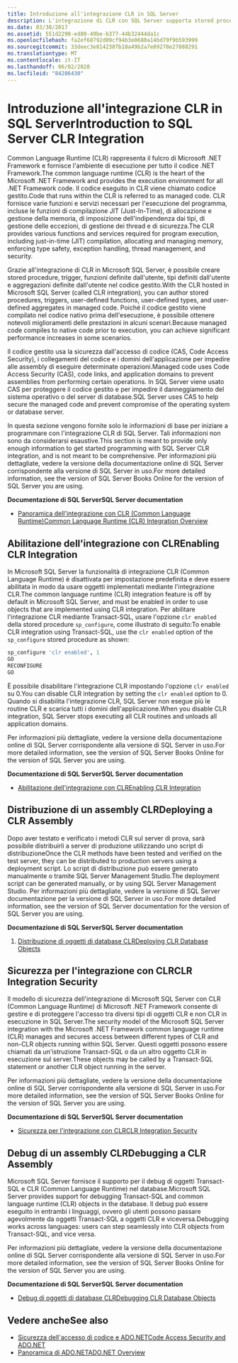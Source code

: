 ```yaml
---
title: Introduzione all'integrazione CLR in SQL Server
description: L'integrazione di CLR con SQL Server supporta stored procedure, trigger, funzioni definite dall'utente, tipi definiti dall'utente e funzioni di aggregazione definite dall'utente nel codice gestito.
ms.date: 03/30/2017
ms.assetid: 551d2290-ed80-49be-b377-44b32444da1c
ms.openlocfilehash: fa2ef68792d09cf94b3e0680a14bd79f9b593999
ms.sourcegitcommit: 33deec3e814238fb18a49b2a7e89278e27888291
ms.translationtype: MT
ms.contentlocale: it-IT
ms.lasthandoff: 06/02/2020
ms.locfileid: "84286430"
---
```

# <a name="introduction-to-sql-server-clr-integration"></a><span data-ttu-id="9a991-103">Introduzione all'integrazione CLR in SQL Server</span><span class="sxs-lookup"><span data-stu-id="9a991-103">Introduction to SQL Server CLR Integration</span></span>
<span data-ttu-id="9a991-104">Common Language Runtime (CLR) rappresenta il fulcro di Microsoft .NET Framework e fornisce l'ambiente di esecuzione per tutto il codice .NET Framework.</span><span class="sxs-lookup"><span data-stu-id="9a991-104">The common language runtime (CLR) is the heart of the Microsoft .NET Framework and provides the execution environment for all .NET Framework code.</span></span> <span data-ttu-id="9a991-105">Il codice eseguito in CLR viene chiamato codice gestito.</span><span class="sxs-lookup"><span data-stu-id="9a991-105">Code that runs within the CLR is referred to as managed code.</span></span> <span data-ttu-id="9a991-106">CLR fornisce varie funzioni e servizi necessari per l'esecuzione del programma, incluse le funzioni di compilazione JIT (Just-In-Time), di allocazione e gestione della memoria, di imposizione dell'indipendenza dai tipi, di gestione delle eccezioni, di gestione dei thread e di sicurezza.</span><span class="sxs-lookup"><span data-stu-id="9a991-106">The CLR provides various functions and services required for program execution, including just-in-time (JIT) compilation, allocating and managing memory, enforcing type safety, exception handling, thread management, and security.</span></span>  
  
 <span data-ttu-id="9a991-107">Grazie all'integrazione di CLR in Microsoft SQL Server, è possibile creare stored procedure, trigger, funzioni definite dall'utente, tipi definiti dall'utente e aggregazioni definite dall'utente nel codice gestito.</span><span class="sxs-lookup"><span data-stu-id="9a991-107">With the CLR hosted in Microsoft SQL Server (called CLR integration), you can author stored procedures, triggers, user-defined functions, user-defined types, and user-defined aggregates in managed code.</span></span> <span data-ttu-id="9a991-108">Poiché il codice gestito viene compilato nel codice nativo prima dell'esecuzione, è possibile ottenere notevoli miglioramenti delle prestazioni in alcuni scenari.</span><span class="sxs-lookup"><span data-stu-id="9a991-108">Because managed code compiles to native code prior to execution, you can achieve significant performance increases in some scenarios.</span></span>  
  
 <span data-ttu-id="9a991-109">Il codice gestito usa la sicurezza dall'accesso di codice (CAS, Code Access Security), i collegamenti del codice e i domini dell'applicazione per impedire alle assembly di eseguire determinate operazioni.</span><span class="sxs-lookup"><span data-stu-id="9a991-109">Managed code uses Code Access Security (CAS), code links, and application domains to prevent assemblies from performing certain operations.</span></span> <span data-ttu-id="9a991-110">In SQL Server viene usato CAS per proteggere il codice gestito e per impedire il danneggiamento del sistema operativo o del server di database.</span><span class="sxs-lookup"><span data-stu-id="9a991-110">SQL Server uses CAS to help secure the managed code and prevent compromise of the operating system or database server.</span></span>  
  
 <span data-ttu-id="9a991-111">In questa sezione vengono fornite solo le informazioni di base per iniziare a programmare con l'integrazione CLR di SQL Server. Tali informazioni non sono da considerarsi esaustive.</span><span class="sxs-lookup"><span data-stu-id="9a991-111">This section is meant to provide only enough information to get started programming with SQL Server CLR integration, and is not meant to be comprehensive.</span></span> <span data-ttu-id="9a991-112">Per informazioni più dettagliate, vedere la versione della documentazione online di SQL Server corrispondente alla versione di SQL Server in uso.</span><span class="sxs-lookup"><span data-stu-id="9a991-112">For more detailed information, see the version of SQL Server Books Online for the version of SQL Server you are using.</span></span>  
  
 <span data-ttu-id="9a991-113">**Documentazione di SQL Server**</span><span class="sxs-lookup"><span data-stu-id="9a991-113">**SQL Server documentation**</span></span>  
  
- [<span data-ttu-id="9a991-114">Panoramica dell'integrazione con CLR (Common Language Runtime)</span><span class="sxs-lookup"><span data-stu-id="9a991-114">Common Language Runtime (CLR) Integration Overview</span></span>](/sql/relational-databases/clr-integration/common-language-runtime-integration-overview)  
  
## <a name="enabling-clr-integration"></a><span data-ttu-id="9a991-115">Abilitazione dell'integrazione con CLR</span><span class="sxs-lookup"><span data-stu-id="9a991-115">Enabling CLR Integration</span></span>  
 <span data-ttu-id="9a991-116">In Microsoft SQL Server la funzionalità di integrazione CLR (Common Language Runtime) è disattivata per impostazione predefinita e deve essere abilitata in modo da usare oggetti implementati mediante l'integrazione CLR.</span><span class="sxs-lookup"><span data-stu-id="9a991-116">The common language runtime (CLR) integration feature is off by default in Microsoft SQL Server, and must be enabled in order to use objects that are implemented using CLR integration.</span></span> <span data-ttu-id="9a991-117">Per abilitare l'integrazione CLR mediante Transact-SQL, usare l'opzione `clr enabled` della stored procedure `sp_configure`, come illustrato di seguito:</span><span class="sxs-lookup"><span data-stu-id="9a991-117">To enable CLR integration using Transact-SQL, use the `clr enabled` option of the `sp_configure` stored procedure as shown:</span></span>  
  
```sql  
sp_configure 'clr enabled', 1  
GO  
RECONFIGURE  
GO  
```  
  
 <span data-ttu-id="9a991-118">È possibile disabilitare l'integrazione CLR impostando l'opzione `clr enabled` su 0.</span><span class="sxs-lookup"><span data-stu-id="9a991-118">You can disable CLR integration by setting the `clr enabled` option to 0.</span></span> <span data-ttu-id="9a991-119">Quando si disabilita l'integrazione CLR, SQL Server non esegue più le routine CLR e scarica tutti i domini dell'applicazione.</span><span class="sxs-lookup"><span data-stu-id="9a991-119">When you disable CLR integration, SQL Server stops executing all CLR routines and unloads all application domains.</span></span>  
  
 <span data-ttu-id="9a991-120">Per informazioni più dettagliate, vedere la versione della documentazione online di SQL Server corrispondente alla versione di SQL Server in uso.</span><span class="sxs-lookup"><span data-stu-id="9a991-120">For more detailed information, see the version of SQL Server Books Online for the version of SQL Server you are using.</span></span>  
  
 <span data-ttu-id="9a991-121">**Documentazione di SQL Server**</span><span class="sxs-lookup"><span data-stu-id="9a991-121">**SQL Server documentation**</span></span>  
  
- [<span data-ttu-id="9a991-122">Abilitazione dell'integrazione con CLR</span><span class="sxs-lookup"><span data-stu-id="9a991-122">Enabling CLR Integration</span></span>](/sql/relational-databases/clr-integration/clr-integration-enabling)  
  
## <a name="deploying-a-clr-assembly"></a><span data-ttu-id="9a991-123">Distribuzione di un assembly CLR</span><span class="sxs-lookup"><span data-stu-id="9a991-123">Deploying a CLR Assembly</span></span>  
 <span data-ttu-id="9a991-124">Dopo aver testato e verificato i metodi CLR sul server di prova, sarà possibile distribuirli a server di produzione utilizzando uno script di distribuzione</span><span class="sxs-lookup"><span data-stu-id="9a991-124">Once the CLR methods have been tested and verified on the test server, they can be distributed to production servers using a deployment script.</span></span> <span data-ttu-id="9a991-125">Lo script di distribuzione può essere generato manualmente o tramite SQL Server Management Studio.</span><span class="sxs-lookup"><span data-stu-id="9a991-125">The deployment script can be generated manually, or by using SQL Server Management Studio.</span></span> <span data-ttu-id="9a991-126">Per informazioni più dettagliate, vedere la versione di SQL Server documentazione per la versione di SQL Server in uso.</span><span class="sxs-lookup"><span data-stu-id="9a991-126">For more detailed information, see the version of SQL Server documentation for the version of SQL Server you are using.</span></span>  
  
 <span data-ttu-id="9a991-127">**Documentazione di SQL Server**</span><span class="sxs-lookup"><span data-stu-id="9a991-127">**SQL Server documentation**</span></span>  
  
1. [<span data-ttu-id="9a991-128">Distribuzione di oggetti di database CLR</span><span class="sxs-lookup"><span data-stu-id="9a991-128">Deploying CLR Database Objects</span></span>](/sql/relational-databases/clr-integration/deploying-clr-database-objects)  
  
## <a name="clr-integration-security"></a><span data-ttu-id="9a991-129">Sicurezza per l'integrazione con CLR</span><span class="sxs-lookup"><span data-stu-id="9a991-129">CLR Integration Security</span></span>  
 <span data-ttu-id="9a991-130">Il modello di sicurezza dell'integrazione di Microsoft SQL Server con CLR (Common Language Runtime) di Microsoft .NET Framework consente di gestire e di proteggere l'accesso tra diversi tipi di oggetti CLR e non CLR in esecuzione in SQL Server.</span><span class="sxs-lookup"><span data-stu-id="9a991-130">The security model of the Microsoft SQL Server integration with the Microsoft .NET Framework common language runtime (CLR) manages and secures access between different types of CLR and non-CLR objects running within SQL Server.</span></span> <span data-ttu-id="9a991-131">Questi oggetti possono essere chiamati da un'istruzione Transact-SQL o da un altro oggetto CLR in esecuzione sul server.</span><span class="sxs-lookup"><span data-stu-id="9a991-131">These objects may be called by a Transact-SQL statement or another CLR object running in the server.</span></span>  
  
 <span data-ttu-id="9a991-132">Per informazioni più dettagliate, vedere la versione della documentazione online di SQL Server corrispondente alla versione di SQL Server in uso.</span><span class="sxs-lookup"><span data-stu-id="9a991-132">For more detailed information, see the version of SQL Server Books Online for the version of SQL Server you are using.</span></span>  
  
 <span data-ttu-id="9a991-133">**Documentazione di SQL Server**</span><span class="sxs-lookup"><span data-stu-id="9a991-133">**SQL Server documentation**</span></span>  
  
- [<span data-ttu-id="9a991-134">Sicurezza per l'integrazione con CLR</span><span class="sxs-lookup"><span data-stu-id="9a991-134">CLR Integration Security</span></span>](/sql/relational-databases/clr-integration/security/clr-integration-security)  
  
## <a name="debugging-a-clr-assembly"></a><span data-ttu-id="9a991-135">Debug di un assembly CLR</span><span class="sxs-lookup"><span data-stu-id="9a991-135">Debugging a CLR Assembly</span></span>  
 <span data-ttu-id="9a991-136">Microsoft SQL Server fornisce il supporto per il debug di oggetti Transact-SQL e CLR (Common Language Runtime) nel database.</span><span class="sxs-lookup"><span data-stu-id="9a991-136">Microsoft SQL Server provides support for debugging Transact-SQL and common language runtime (CLR) objects in the database.</span></span> <span data-ttu-id="9a991-137">Il debug può essere eseguito in entrambi i linguaggi, ovvero gli utenti possono passare agevolmente da oggetti Transact-SQL a oggetti CLR e viceversa.</span><span class="sxs-lookup"><span data-stu-id="9a991-137">Debugging works across languages: users can step seamlessly into CLR objects from Transact-SQL, and vice versa.</span></span>  
  
 <span data-ttu-id="9a991-138">Per informazioni più dettagliate, vedere la versione della documentazione online di SQL Server corrispondente alla versione di SQL Server in uso.</span><span class="sxs-lookup"><span data-stu-id="9a991-138">For more detailed information, see the version of SQL Server Books Online for the version of SQL Server you are using.</span></span>  
  
 <span data-ttu-id="9a991-139">**Documentazione di SQL Server**</span><span class="sxs-lookup"><span data-stu-id="9a991-139">**SQL Server documentation**</span></span>  
  
- [<span data-ttu-id="9a991-140">Debug di oggetti di database CLR</span><span class="sxs-lookup"><span data-stu-id="9a991-140">Debugging CLR Database Objects</span></span>](/sql/relational-databases/clr-integration/debugging-clr-database-objects)  
  
## <a name="see-also"></a><span data-ttu-id="9a991-141">Vedere anche</span><span class="sxs-lookup"><span data-stu-id="9a991-141">See also</span></span>

- [<span data-ttu-id="9a991-142">Sicurezza dell'accesso di codice e ADO.NET</span><span class="sxs-lookup"><span data-stu-id="9a991-142">Code Access Security and ADO.NET</span></span>](../code-access-security.md)
- [<span data-ttu-id="9a991-143">Panoramica di ADO.NET</span><span class="sxs-lookup"><span data-stu-id="9a991-143">ADO.NET Overview</span></span>](../ado-net-overview.md)
